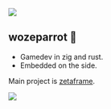 ![](https://source.unsplash.com/800x200/?water)

## wozeparrot :parrot:

- Gamedev in zig and rust.
- Embedded on the side.

Main project is [zetaframe](https://github.com/zetaframe/zetaframe).

![](https://source.unsplash.com/800x200/?fire)
